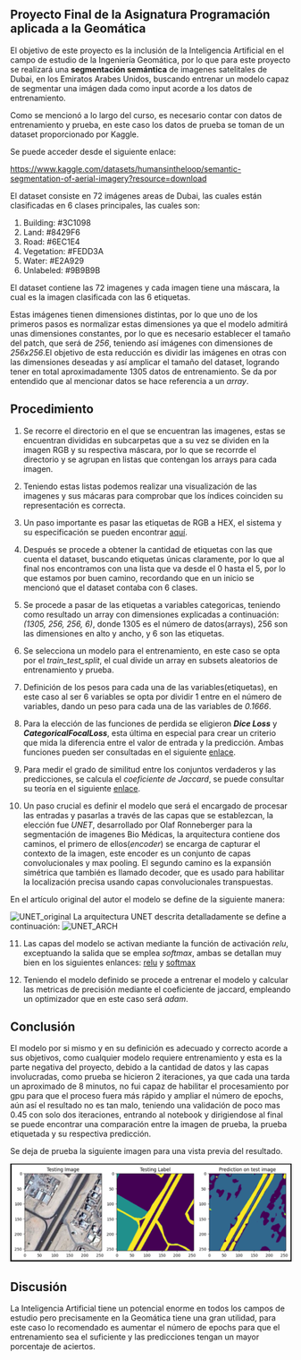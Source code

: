 ## Proyecto Final de la Asignatura Programación aplicada a la Geomática

El objetivo de este proyecto es la inclusión de la Inteligencia Artificial en el
campo de estudio de la Ingeniería Geomática, por lo que para este proyecto se realizará una **segmentación semántica** de imagenes satelitales de Dubai, en los Emiratos Arabes Unidos, buscando entrenar un modelo capaz de segmentar una imágen dada como input acorde a los datos de entrenamiento.

Como se mencionó a lo largo del curso, es necesario contar con datos de entrenamiento y prueba, en este caso los datos de prueba se toman de un dataset proporcionado por Kaggle.

Se puede acceder desde el siguiente enlace:

<https://www.kaggle.com/datasets/humansintheloop/semantic-segmentation-of-aerial-imagery?resource=download>

El dataset consiste en 72 imágenes areas de Dubai, las cuales están clasificadas en 6 clases principales, las cuales son:

1. Building: #3C1098
2. Land: #8429F6
3. Road: #6EC1E4
4. Vegetation: #FEDD3A
5. Water: #E2A929
6. Unlabeled: #9B9B9B

El dataset contiene las 72 imagenes y cada imagen tiene una máscara, la cual es la imagen clasificada con las 6 etiquetas.

Estas imágenes tienen dimensiones distintas, por lo que uno de los primeros pasos es normalizar estas dimensiones ya que el modelo admitirá unas dimensiones constantes, por lo que es necesario establecer el tamaño del patch, que será de *256*, teniendo así imágenes con dimensiones de *256x256*.El objetivo de esta reducción es dividir las imágenes en otras con las dimensiones deseadas y así amplicar el tamaño del dataset, logrando tener en total aproximadamente 1305 datos de entrenamiento. Se da por entendido que al mencionar datos se hace referencia a un *array*.

## Procedimiento

1. Se recorre el directorio en el que se encuentran las imagenes, estas se encuentran divididas en subcarpetas que a su vez se dividen en la imagen RGB y su respectiva máscara, por lo que se recorrde el directorio y se agrupan en listas que contengan los arrays para cada imagen.

2. Teniendo estas listas podemos realizar una visualización de las imagenes y sus mácaras para comprobar que los índices coinciden su representación es correcta.

3. Un paso importante es pasar las etiquetas de RGB a HEX, el sistema y su especificación se pueden encontrar [aquí](https://es.wikipedia.org/wiki/Sistema_hexadecimal).

4. Después se procede a obtener la cantidad de etiquetas con las que cuenta el dataset, buscando etiquetas únicas claramente, por lo que al final nos encontramos con una lista que va desde el 0 hasta el 5, por lo que estamos por buen camino, recordando que en un inicio se mencionó que el dataset contaba con 6 clases.

5. Se procede a pasar de las etiquetas a variables categoricas, teniendo como resultado un array con dimensiones explicadas a continuación:
*(1305, 256, 256, 6)*, donde 1305 es el número de datos(arrays), 256 son las dimensiones en alto y ancho, y 6 son las etiquetas.

6. Se selecciona un modelo para el entrenamiento, en este caso se opta por el *train_test_split*, el cual divide un array en subsets aleatorios de entrenamiento y prueba.

7. Definición de los pesos para cada una de las variables(etiquetas), en este caso al ser 6 variables se opta por dividir 1 entre en el número de variables, dando un peso para cada una de las variables de *0.1666*.

8. Para la elección de las funciones de perdida se eligieron ***Dice Loss*** y ***CategoricalFocalLoss***, esta última en especial para crear un criterio que mida la diferencia entre el valor de entrada y la predicción. Ambas funciones pueden ser consultadas en el siguiente [enlace](https://segmentation-models.readthedocs.io/en/latest/api.html?highlight=dice#segmentation_models.losses.CategoricalCELoss).

9. Para medir el grado de similitud entre los conjuntos verdaderos y las predicciones, se calcula el *coeficiente de Jaccard*, se puede consultar su teoría en el siguiente [enlace](https://es.wikipedia.org/wiki/%C3%8Dndice_de_Jaccard).

10. Un paso crucial es definir el modelo que será el encargado de procesar las entradas y pasarlas a través de las capas que se establezcan, la elección fue *UNET*, desarrollado por Olaf Ronneberger para la segmentación de imagenes Bio Médicas, la arquitectura contiene dos caminos, el primero de ellos(*encoder*) se encarga de capturar el contexto de la imagen, este encoder es un conjunto de capas convolucionales y max pooling. El segundo camino es la expansión simétrica que también es llamado decoder, que es usado para habilitar la localización precisa usando capas convolucionales transpuestas.

En el artículo original del autor el modelo se define de la siguiente manera:

![UNET_original](https://miro.medium.com/max/1400/1*OkUrpDD6I0FpugA_bbYBJQ.webp)
La arquitectura UNET descrita detalladamente se define a continuación:
![UNET_ARCH](https://miro.medium.com/max/1400/1*yzbjioOqZDYbO6yHMVpXVQ.webp)

11. Las capas del modelo se activan mediante la función de activación *relu*, exceptuando la salida que se emplea *softmax*, ambas se detallan muy bien en los siguientes enlances:
[relu](https://machinelearningmastery.com/rectified-linear-activation-function-for-deep-learning-neural-networks/) y [softmax](https://deepai.org/machine-learning-glossary-and-terms/softmax-layer)

12. Teniendo el modelo definido se procede a entrenar el modelo y calcular las metricas de precisión mediante el coeficiente de jaccard, empleando un optimizador que en este caso será *adam*.

## Conclusión

El modelo por si mismo y en su definición es adecuado y correcto acorde a sus objetivos, como cualquier modelo requiere entrenamiento y esta es la parte negativa del proyecto, debido a la cantidad de datos y las capas involucradas, como prueba se hicieron 2 iteraciones, ya que cada una tarda un aproximado de 8 minutos, no fui capaz de habilitar el procesamiento por gpu para que el proceso fuera más rápido y ampliar el número de epochs, aún así el resultado no es tan malo, teniendo una validación de poco mas 0.45 con solo dos iteraciones, entrando al notebook y dirigiendose al final se puede encontrar una comparación entre la imagen de prueba, la prueba etiquetada y su respectiva predicción.

Se deja de prueba la siguiente imagen para una vista previa del resultado.

![prediccion](https://github.com/VivaldoGP/ProyectoFinalML/blob/main/comparacion.png)

## Discusión

La Inteligencia Artificial tiene un potencial enorme en todos los campos de estudio pero precisamente en la Geomática tiene una gran utilidad, para este caso lo recomendado es aumentar el número de epochs para que el entrenamiento sea el suficiente y las predicciones tengan un mayor porcentaje de aciertos.




